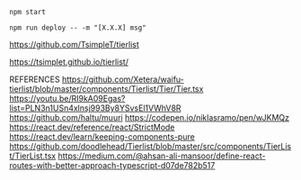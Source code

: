 `npm start`

`npm run deploy -- -m "[X.X.X] msg"`

https://github.com/TsimpleT/tierlist

https://tsimplet.github.io/tierlist/

REFERENCES
https://github.com/Xetera/waifu-tierlist/blob/master/components/Tierlist/Tier/Tier.tsx
https://youtu.be/RI9kA09Egas?list=PLN3n1USn4xlnsj993By8YSvsEl1VWhV8R
https://github.com/haltu/muuri
https://codepen.io/niklasramo/pen/wJKMQz
https://react.dev/reference/react/StrictMode
https://react.dev/learn/keeping-components-pure
https://github.com/doodlehead/Tierlist/blob/master/src/components/TierList/TierList.tsx
https://medium.com/@ahsan-ali-mansoor/define-react-routes-with-better-approach-typescript-d07de782b517
